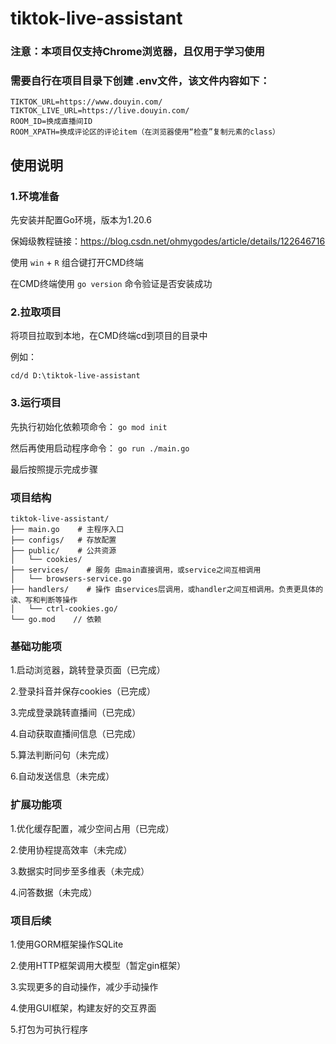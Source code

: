 # tiktok-live-assistant
### 注意：本项目仅支持Chrome浏览器，且仅用于学习使用
### 需要自行在项目目录下创建 .env文件，该文件内容如下：
```text
TIKTOK_URL=https://www.douyin.com/
TIKTOK_LIVE_URL=https://live.douyin.com/
ROOM_ID=换成直播间ID
ROOM_XPATH=换成评论区的评论item（在浏览器使用“检查”复制元素的class）
```

## 使用说明

### 1.环境准备
先安装并配置Go环境，版本为1.20.6  

保姆级教程链接：https://blog.csdn.net/ohmygodes/article/details/122646716

使用 `win` + `R` 组合键打开CMD终端

在CMD终端使用 `go version` 命令验证是否安装成功



### 2.拉取项目
将项目拉取到本地，在CMD终端cd到项目的目录中

例如：

`cd/d D:\tiktok-live-assistant`

### 3.运行项目
先执行初始化依赖项命令： `go mod init`

然后再使用启动程序命令： `go run ./main.go`

最后按照提示完成步骤
### 项目结构

```text
tiktok-live-assistant/
├── main.go    # 主程序入口
├── configs/   # 存放配置 
├── public/    # 公共资源 
│   └── cookies/     
├── services/    # 服务 由main直接调用，或service之间互相调用
│   └── browsers-service.go
├── handlers/    # 操作 由services层调用，或handler之间互相调用。负责更具体的读、写和判断等操作 
│   └── ctrl-cookies.go/  
└── go.mod    // 依赖
```

### 基础功能项

1.启动浏览器，跳转登录页面（已完成）

2.登录抖音并保存cookies（已完成）

3.完成登录跳转直播间（已完成）

4.自动获取直播间信息（已完成）

5.算法判断问句（未完成）

6.自动发送信息（未完成）

### 扩展功能项

1.优化缓存配置，减少空间占用（已完成）

2.使用协程提高效率（未完成）

3.数据实时同步至多维表（未完成）

4.问答数据（未完成）

### 项目后续

1.使用GORM框架操作SQLite

2.使用HTTP框架调用大模型（暂定gin框架）

3.实现更多的自动操作，减少手动操作

4.使用GUI框架，构建友好的交互界面

5.打包为可执行程序



